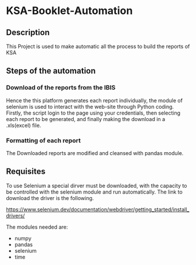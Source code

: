 # KSA-Booklet-Automation

## Description

This Project is used to make automatic all the process to build the reports of KSA

## Steps of the automation

### Download of the reports from the IBIS 
Hence the this platform generates each report individually, the module of selenium is used to interact with the web-site through Python coding.
Firstly, the script login to the page using your credentials, then selecting each report to be generated, and finally making the download in a .xls(excel) file.
### Formatting of each report
The Downloaded reports are modified and cleansed with pandas module.

## Requisites
To use Selenium a special dirver must be downloaded, with the capacity to be controlled with the selenium module and run automatically.
The link to download the driver is the following. 

https://www.selenium.dev/documentation/webdriver/getting_started/install_drivers/

The modules needed are:
* numpy
* pandas
* selenium
* time
